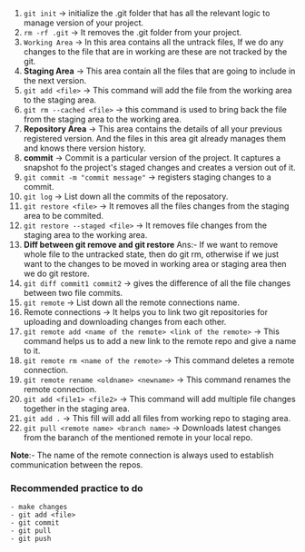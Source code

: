 1. `git init` -> initialize the .git folder that has all the relevant logic to manage version of your project.
2. `rm -rf .git` -> It removes the .git folder from your project.
3.  `Working Area` -> In this area contains all the untrack files, If we do any changes to the file that are in working are these are not tracked by the git.
4. **Staging Area** -> This area contain all the files that are going to include in the next version.
5.  `git add <file>` -> This command will add the file from the working area to the staging area.
6. `git rm --cached <file>` -> this command is used to bring back the file from the staging area to the working area.
7. **Repository Area** -> This area contains the details of all your previous registered version. And the files in this area git already manages them and knows there version history.
8. **commit** -> Commit is a particular version of the project. It captures a snapshot fo the project's staged changes and creates a version out of it.
9. `git commit -m "commit message"` -> registers staging changes to a commit.
10. `git log` -> List down all the commits of the reposatory.
11. `git restore <file>` -> It removes all the files changes from the staging area to be commited.
12. `git restore --staged <file>` -> It removes file changes from the staging area to the working area.
13. **Diff between git remove and git restore**
Ans:- If we want to remove whole file to the untracked state, then do git rm, otherwise if we
just want to the changes to be moved in working area or staging area then we do git restore.
14. `git diff commit1 commit2` -> gives the difference of all the file changes between two file commits.
15. `git remote` -> List down all the remote connections name.
16. Remote connections -> It helps you to link two git repositories for uploading and downloading changes from each other.
17. `git remote add <name of the remote> <link of the remote>` -> This command helps us to add a new link to the remote repo and give a name to it.
18. `git remote rm <name of the remote>` -> This command deletes a remote connection.
19. `git remote rename <oldname> <newname>` -> This command renames the remote connection.
20. `git add <file1> <file2>` -> This command will add multiple file changes together in the staging area.
21. `git add .` -> This fill will add all files from working repo to staging area.
22. `git pull <remote name> <branch name>` -> Downloads latest  changes from the baranch of the mentioned remote in your local repo.

**Note**:- The name of the remote connection is always used to establish communication between the repos.


### Recommended practice to do

    - make changes
    - git add <file>
    - git commit
    - git pull
    - git push
